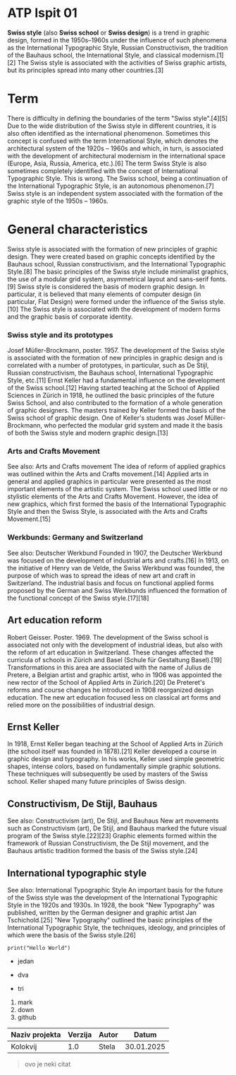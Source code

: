 # ATP Ispit 01

**Swiss style** (also **Swiss school** or **Swiss design**) is a trend in graphic design, formed in the 1950s–1960s under the influence of such phenomena as the International Typographic Style, Russian Constructivism, the tradition of the Bauhaus school, the International Style, and classical modernism.[1][2] The Swiss style is associated with the activities of Swiss graphic artists, but its principles spread into many other countries.[3]

# Term
There is difficulty in defining the boundaries of the term "Swiss style".[4][5] Due to the wide distribution of the Swiss style in different countries, it is also often identified as the international phenomenon. Sometimes this concept is confused with the term International Style, which denotes the architectural system of the 1920s – 1960s and which, in turn, is associated with the development of architectural modernism in the international space (Europe, Asia, Russia, America, etc.).[6] The term Swiss Style is also sometimes completely identified with the concept of International Typographic Style. This is wrong. The Swiss school, being a continuation of the International Typographic Style, is an autonomous phenomenon.[7] Swiss style is an independent system associated with the formation of the graphic style of the 1950s – 1960s.

# General characteristics
Swiss style is associated with the formation of new principles of graphic design. They were created based on graphic concepts identified by the Bauhaus school, Russian constructivism, and the International Typographic Style.[8] The basic principles of the Swiss style include minimalist graphics, the use of a modular grid system, asymmetrical layout and sans-serif fonts.[9] Swiss style is considered the basis of modern graphic design. In particular, it is believed that many elements of computer design (in particular, Flat Design) were formed under the influence of the Swiss style.[10] The Swiss style is associated with the development of modern forms and the graphic basis of corporate identity.

### Swiss style and its prototypes

Josef Müller-Brockmann, poster. 1957.
The development of the Swiss style is associated with the formation of new principles in graphic design and is correlated with a number of prototypes, in particular, such as De Stijl, Russian constructivism, the Bauhaus school, International Typographic Style, etc.[11] Ernst Keller had a fundamental influence on the development of the Swiss school.[12] Having started teaching at the School of Applied Sciences in Zürich in 1918, he outlined the basic principles of the future Swiss School, and also contributed to the formation of a whole generation of graphic designers. The masters trained by Keller formed the basis of the Swiss school of graphic design. One of Keller's students was Josef Müller-Brockmann, who perfected the modular grid system and made it the basis of both the Swiss style and modern graphic design.[13]

### Arts and Crafts Movement
See also: Arts and Crafts movement
The idea of reform of applied graphics was outlined within the Arts and Crafts movement.[14] Applied arts in general and applied graphics in particular were presented as the most important elements of the artistic system. The Swiss school used little or no stylistic elements of the Arts and Crafts Movement. However, the idea of new graphics, which first formed the basis of the International Typographic Style and then the Swiss Style, is associated with the Arts and Crafts Movement.[15]

### Werkbunds: Germany and Switzerland
See also: Deutscher Werkbund
Founded in 1907, the Deutscher Werkbund was focused on the development of industrial arts and crafts.[16] In 1913, on the initiative of Henry van de Velde, the Swiss Werkbund was founded, the purpose of which was to spread the ideas of new art and craft in Switzerland. The industrial basis and focus on functional applied forms proposed by the German and Swiss Werkbunds influenced the formation of the functional concept of the Swiss style.[17][18]

## Art education reform

Robert Geisser. Poster. 1969.
The development of the Swiss school is associated not only with the development of industrial ideas, but also with the reform of art education in Switzerland. These changes affected the curricula of schools in Zürich and Basel (Schule für Gestaltung Basel).[19] Transformations in this area are associated with the name of Julius de Pretere, a Belgian artist and graphic artist, who in 1906 was appointed the new rector of the School of Applied Arts in Zürich.[20] De Preteret's reforms and course changes he introduced in 1908 reorganized design education. The new art education focused less on classical art forms and relied more on the possibilities of industrial design.

## Ernst Keller
In 1918, Ernst Keller began teaching at the School of Applied Arts in Zürich (the school itself was founded in 1878).[21] Keller developed a course in graphic design and typography. In his works, Keller used simple geometric shapes, intense colors, based on fundamentally simple graphic solutions. These techniques will subsequently be used by masters of the Swiss school. Keller shaped many future principles of Swiss design.

## Constructivism, De Stijl, Bauhaus
See also: Constructivism (art), De Stijl, and Bauhaus
New art movements such as Constructivism (art), De Stijl, and Bauhaus marked the future visual program of the Swiss style.[22][23] Graphic elements formed within the framework of Russian Constructivism, the De Stijl movement, and the Bauhaus artistic tradition formed the basis of the Swiss style.[24]

## International typographic style
See also: International Typographic Style
An important basis for the future of the Swiss style was the development of the International Typographic Style in the 1920s and 1930s. In 1928, the book "New Typography" was published, written by the German designer and graphic artist Jan Tschichold.[25] "New Typography" outlined the basic principles of the International Typographic Style, the techniques, ideology, and principles of which were the basis of the Swiss style.[26]

```
print("Hello World")
```

* jedan
- dva
+ tri

1. mark
2. down
3. github

| **Naziv projekta** | **Verzija** | **Autor** | **Datum**    |
|--------------------|-------------|-----------|--------------|
| Kolokvij           | 1.0         | Stela     | 30.01.2025   |


> ovo je neki citat

